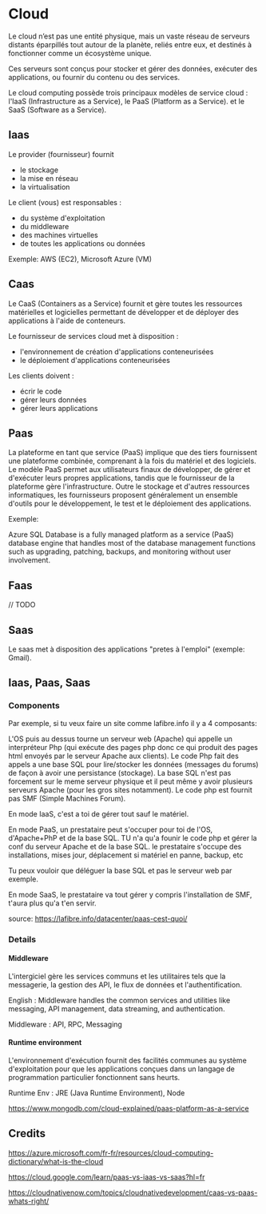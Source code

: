 # Cloud

Le cloud n’est pas une entité physique, mais un vaste réseau de serveurs distants éparpillés tout autour de la planète, 
reliés entre eux, et destinés à fonctionner comme un écosystème unique. 
 
Ces serveurs sont conçus pour stocker et gérer des données, exécuter des applications, ou fournir du contenu ou des services.


Le cloud computing possède trois principaux modèles de service cloud : l'IaaS (Infrastructure as a Service), le PaaS (Platform as a Service). et le SaaS (Software as a Service).

## Iaas

Le provider (fournisseur) fournit

-  le stockage
-  la mise en réseau
-  la virtualisation

Le client (vous) est responsables :

- du système d'exploitation
- du middleware
- des machines virtuelles
- de toutes les applications ou données

Exemple: AWS (EC2), Microsoft Azure (VM) 

## Caas

Le CaaS (Containers as a Service) fournit et gère toutes les ressources matérielles et logicielles permettant de développer et de déployer des applications à l'aide de conteneurs.

Le fournisseur de services cloud met à disposition :

- l'environnement de création d'applications conteneurisées
- le déploiement d'applications conteneurisées

Les clients doivent :
- écrir le code
- gérer leurs données
- gérer leurs applications


## Paas

La plateforme en tant que service (PaaS) implique que des tiers fournissent une plateforme combinée, comprenant à la fois du matériel et des logiciels. Le modèle PaaS permet aux utilisateurs finaux de développer, de gérer et d'exécuter leurs propres applications, tandis que le fournisseur de la plateforme gère l'infrastructure. Outre le stockage et d'autres ressources informatiques, les fournisseurs proposent généralement un ensemble d'outils pour le développement, le test et le déploiement des applications.

Exemple:

Azure SQL Database is a fully managed platform as a service (PaaS) database engine that handles most of the database management functions such as upgrading, patching, backups, and monitoring without user involvement.

## Faas

// TODO

## Saas

Le saas met à disposition des applications "pretes à l'emploi" (exemple: Gmail).


## Iaas, Paas, Saas

### Components

Par exemple, si tu veux faire un site comme lafibre.info il y a 4 composants:

L'OS puis au dessus tourne un serveur web (Apache) qui appelle un interpréteur Php (qui exécute des pages php donc ce qui produit des pages html envoyés par le serveur Apache aux clients). Le code Php fait des appels a une base SQL pour lire/stocker les données (messages du forums) de façon à  avoir une persistance (stockage). La base SQL n'est pas forcement sur le meme serveur physique et il peut même y avoir plusieurs serveurs Apache (pour les gros sites notamment). Le code php est fournit pas SMF (Simple Machines Forum).

En mode IaaS, c'est a toi de gérer tout sauf le matériel.

En mode PaaS, un prestataire peut s'occuper pour toi de l'OS, d'Apache+PhP et de la base SQL. TU n'a qu'a founir le code php et gérer la conf du serveur Apache et de la base SQL. le prestataire s'occupe des installations, mises jour, déplacement si matériel en panne, backup, etc

Tu peux vouloir que déléguer la base SQL et pas le serveur web par exemple.

En mode SaaS, le prestataire va tout gérer y compris l'installation de SMF, t'aura plus qu'a t'en servir.

source: https://lafibre.info/datacenter/paas-cest-quoi/

### Details

#### Middleware

L'intergiciel gère les services communs et les utilitaires tels que la messagerie, la gestion des API, le flux de données et l'authentification.

English : Middleware handles the common services and utilities like messaging, API management, data streaming, and authentication.

Middleware : API, RPC, Messaging

#### Runtime environment

L'environnement d'exécution fournit des facilités communes au système d'exploitation pour que les applications conçues dans un langage de programmation particulier fonctionnent sans heurts.

Runtime Env : JRE (Java Runtime Environment), Node

https://www.mongodb.com/cloud-explained/paas-platform-as-a-service


## Credits

https://azure.microsoft.com/fr-fr/resources/cloud-computing-dictionary/what-is-the-cloud

https://cloud.google.com/learn/paas-vs-iaas-vs-saas?hl=fr

https://cloudnativenow.com/topics/cloudnativedevelopment/caas-vs-paas-whats-right/
